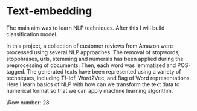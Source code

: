 # Text-embedding

The main aim was to learn NLP techniques. After this I will build classification model.

In this project, a collection of customer reviews from Amazon were processed using several NLP approaches. The removal of stopwords, stopphrases, urls, stemming and numerals has been applied during the preprocessing of documents. Then, each word was lemmatized and POS-tagged. The generated texts have been represented using a variety of techniques, including Tf-Idf, Word2Vec, and Bag of Word representations. Here I learn basics of NLP with how can we transform the text data to numerical format so that we can apply machine learning algorithm.

\Row number: 28